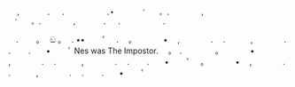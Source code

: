       ,　　　　.　 .　　       .•　    　ﾟ　　。.      　,
    　ﾟ　　。.      　,　　　　.　 .　　       .
 　.　　      。　        ඞ   。　    .    ••　    　ﾟ　
 .      　。　　　　•　    ,　　　　.　 .　　
 　,　　　　.　 .　　       .　　•　    　ﾟ
 Nes was The Impostor.　 。　.　 　　　。　　　　•　    ,　　　　.　 .　　
 　,　　　　.　 .　　       .　　•　    　ﾟ
     　。　　　　•　    ,　　　　.　 .　　
 　,　　　　.　 .　　       .　　•　    　ﾟ
